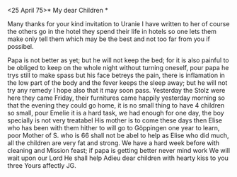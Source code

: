  <25 April 75>*
My dear Children <Fried>*

Many thanks for your kind invitation to Uranie I have written to her of course the others go in the hotel they spend their life in hotels so one lets them make only tell them which may be the best and not too far from you if possibel.

Papa is not better as yet; but he will not keep the bed; for it is also painful to be obliged to keep on the whole night without turning oneself, pour papa he trys still to make spass but his face betreys the pain, there is inflamation in the low part of the body and the fever keeps the sleep away; but he will not try any remedy I hope also that it may soon pass. 
Yesterday the Stolz were here they came Friday, their furnitures came happily yesterday morning so that the evening they could go home, it is no small thing to have 4 children so small, pour Emelie it is a hard task, we had enough for one day, the boy specially is not very treatabel His mother is to come these days then Elise who has been with them hither to will go to Göppingen one year to learn, poor Mother of S. who is 66 shall not be abel to help as Elise who did much, all the children are very fat and strong. We have a hard week before with cleaning and Mission feast; if papa is getting better never mind work We will wait upon our Lord He shall help 
Adieu dear children with hearty kiss to you three
 Yours affectly JG.
